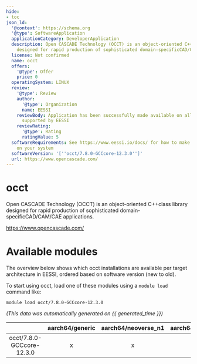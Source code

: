 ```yaml
---
hide:
- toc
json_ld:
  '@context': https://schema.org
  '@type': SoftwareApplication
  applicationCategory: DeveloperApplication
  description: Open CASCADE Technology (OCCT) is an object-oriented C++class library
    designed for rapid production of sophisticated domain-specificCAD/CAM/CAE applications.
  license: Not confirmed
  name: occt
  offers:
    '@type': Offer
    price: 0
  operatingSystem: LINUX
  review:
    '@type': Review
    author:
      '@type': Organization
      name: EESSI
    reviewBody: Application has been successfully made available on all architectures
      supported by EESSI
    reviewRating:
      '@type': Rating
      ratingValue: 5
  softwareRequirements: See https://www.eessi.io/docs/ for how to make EESSI available
    on your system
  softwareVersion: '[''occt/7.8.0-GCCcore-12.3.0'']'
  url: https://www.opencascade.com/
---
```


occt
====


Open CASCADE Technology (OCCT) is an object-oriented C++class library designed for rapid production of sophisticated domain-specificCAD/CAM/CAE applications.

https://www.opencascade.com/
# Available modules


The overview below shows which occt installations are available per target architecture in EESSI, ordered based on software version (new to old).

To start using occt, load one of these modules using a `module load` command like:

```shell
module load occt/7.8.0-GCCcore-12.3.0
```

*(This data was automatically generated on {{ generated_time }})*  

| |aarch64/generic|aarch64/neoverse_n1|aarch64/neoverse_v1|x86_64/generic|x86_64/amd/zen2|x86_64/amd/zen3|x86_64/amd/zen4|x86_64/intel/haswell|x86_64/intel/sapphirerapids|x86_64/intel/skylake_avx512|
| :---: | :---: | :---: | :---: | :---: | :---: | :---: | :---: | :---: | :---: | :---: |
|occt/7.8.0-GCCcore-12.3.0|x|x|x|x|x|x|x|x|x|x|
